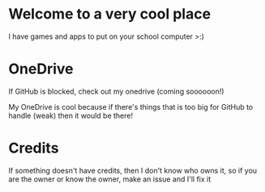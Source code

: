 # Welcome to a very cool place

I have games and apps to put on your school computer >:)

# OneDrive

If GitHub is blocked, check out my onedrive (coming soooooon!)

My OneDrive is cool because if there's things that is too big for GitHub to handle (weak) then it would be there!

# Credits

If something doesn't have credits, then I don't know who owns it, so if you are the owner or know the owner, make an issue and I'll fix it
